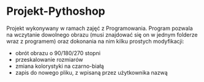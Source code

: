 # Projekt-Pythoshop
Projekt wykonywany w ramach zajęć z Programowania.
Program pozwala na wczytanie dowolnego obrazu (musi znajdować się on w jednym folderze wraz z programem) oraz dokonania na nim kilku prostych modyfikacji:
- obrót obrazu o 90/180/270 stopni 
- przeskalowanie rozmiarów
- zmiana kolorystyki na czarno-białą
- zapis do nowego pliku, z wpisaną przez użytkownika nazwą

